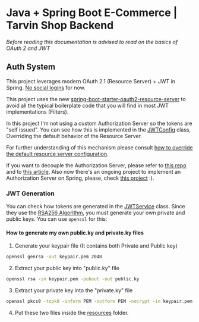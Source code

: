 # Java + Spring Boot E-Commerce | Tarvin Shop Backend
*Before reading this documentation is advised to read on the basics of OAuth 2 and JWT*

## Auth System
This project leverages modern OAuth 2.1 (Resource Server) + JWT in Spring. [No social logins](https://www.webfx.com/blog/web-design/social-logins#616723179a361-20) for now.

This project uses the new [spring-boot-starter-oauth2-resource-server]((https://docs.spring.io/spring-security/reference/servlet/oauth2/resource-server/index.html)) to avoid all the typical boilerplate
code that you will find in most JWT implementations (Filters).

In this project I'm not using a custom Authorization Server so the tokens are "self issued". 
You can see how this is implemented in the [JWTConfig](src/main/java/com/jaimayal/tarvinshop/AuthSystem/config/JwtConfig.java) class, 
Overriding the default behavior of the Resource Server.

For further understanding of this mechanism please consult [how to override the default resource server configuration](https://docs.spring.io/spring-security/reference/servlet/oauth2/resource-server/jwt.html#oauth2resourceserver-jwt-sansboot).

If you want to decouple the Authorization Server, please refer to [this repo](https://github.com/qq253498229/spring-boot-oauth2-example) and to 
[this article](https://www.baeldung.com/keycloak-embedded-in-spring-boot-app). 
Also now there's an ongoing project to implement an Authorization Server on Spring, please, check [this project](https://spring.io/projects/spring-authorization-server) :).

### JWT Generation
You can check how tokens are generated in the [JWTService](src/main/java/com/jaimayal/tarvinshop/AuthSystem/service/JwtService.java) class.
Since they use the [RSA256 Algorithm](https://stackoverflow.com/questions/38588319/understanding-rsa-signing-for-jwt#answer-44352675), you must generate your own private and public keys. You can use `openssl` for this:


#### How to generate my own public.ky and private.ky files
1. Generate your keypair file (It contains both Private and Public key)
```Bash
openssl genrsa -out keypair.pem 2048
```

2. Extract your public key into "public.ky" file
```Bash
openssl rsa -in keypair.pem -pubout -out public.ky
```

3. Extract your private key into the "private.ky" file
```Bash
openssl pkcs8 -topk8 -inform PEM -outform PEM -nocrypt -in keypair.pem -out private.ky
```

4. Put these two files inside the [resources](src/main/resources) folder.